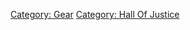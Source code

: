 [Category: Gear](Category:_Gear "wikilink") [Category: Hall Of
Justice](Category:_Hall_Of_Justice "wikilink")
